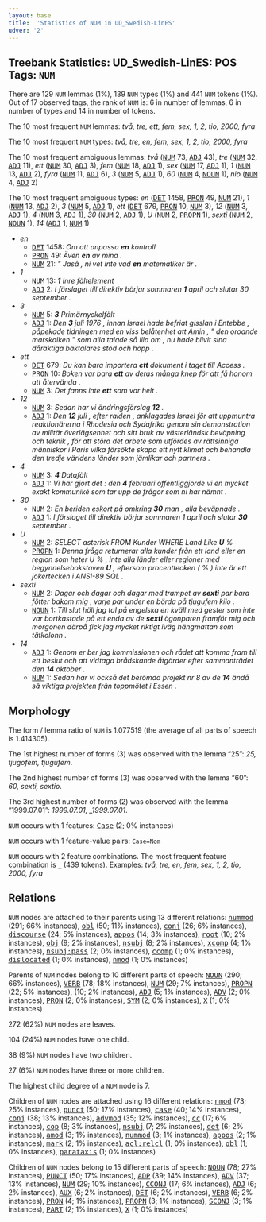 ```yaml
---
layout: base
title:  'Statistics of NUM in UD_Swedish-LinES'
udver: '2'
---
```


## Treebank Statistics: UD_Swedish-LinES: POS Tags: `NUM`

There are 129 `NUM` lemmas (1%), 139 `NUM` types (1%) and 441 `NUM` tokens (1%).
Out of 17 observed tags, the rank of `NUM` is: 6 in number of lemmas, 6 in number of types and 14 in number of tokens.

The 10 most frequent `NUM` lemmas: <em>två, tre, ett, fem, sex, 1, 2, tio, 2000, fyra</em>

The 10 most frequent `NUM` types:  <em>två, tre, en, fem, sex, 1, 2, tio, 2000, fyra</em>

The 10 most frequent ambiguous lemmas: <em>två</em> (<tt><a href="sv_lines-pos-NUM.html">NUM</a></tt> 73, <tt><a href="sv_lines-pos-ADJ.html">ADJ</a></tt> 43), <em>tre</em> (<tt><a href="sv_lines-pos-NUM.html">NUM</a></tt> 32, <tt><a href="sv_lines-pos-ADJ.html">ADJ</a></tt> 11), <em>ett</em> (<tt><a href="sv_lines-pos-NUM.html">NUM</a></tt> 30, <tt><a href="sv_lines-pos-ADJ.html">ADJ</a></tt> 3), <em>fem</em> (<tt><a href="sv_lines-pos-NUM.html">NUM</a></tt> 18, <tt><a href="sv_lines-pos-ADJ.html">ADJ</a></tt> 1), <em>sex</em> (<tt><a href="sv_lines-pos-NUM.html">NUM</a></tt> 17, <tt><a href="sv_lines-pos-ADJ.html">ADJ</a></tt> 1), <em>1</em> (<tt><a href="sv_lines-pos-NUM.html">NUM</a></tt> 13, <tt><a href="sv_lines-pos-ADJ.html">ADJ</a></tt> 2), <em>fyra</em> (<tt><a href="sv_lines-pos-NUM.html">NUM</a></tt> 11, <tt><a href="sv_lines-pos-ADJ.html">ADJ</a></tt> 6), <em>3</em> (<tt><a href="sv_lines-pos-NUM.html">NUM</a></tt> 5, <tt><a href="sv_lines-pos-ADJ.html">ADJ</a></tt> 1), <em>60</em> (<tt><a href="sv_lines-pos-NUM.html">NUM</a></tt> 4, <tt><a href="sv_lines-pos-NOUN.html">NOUN</a></tt> 1), <em>nio</em> (<tt><a href="sv_lines-pos-NUM.html">NUM</a></tt> 4, <tt><a href="sv_lines-pos-ADJ.html">ADJ</a></tt> 2)

The 10 most frequent ambiguous types:  <em>en</em> (<tt><a href="sv_lines-pos-DET.html">DET</a></tt> 1458, <tt><a href="sv_lines-pos-PRON.html">PRON</a></tt> 49, <tt><a href="sv_lines-pos-NUM.html">NUM</a></tt> 21), <em>1</em> (<tt><a href="sv_lines-pos-NUM.html">NUM</a></tt> 13, <tt><a href="sv_lines-pos-ADJ.html">ADJ</a></tt> 2), <em>3</em> (<tt><a href="sv_lines-pos-NUM.html">NUM</a></tt> 5, <tt><a href="sv_lines-pos-ADJ.html">ADJ</a></tt> 1), <em>ett</em> (<tt><a href="sv_lines-pos-DET.html">DET</a></tt> 679, <tt><a href="sv_lines-pos-PRON.html">PRON</a></tt> 10, <tt><a href="sv_lines-pos-NUM.html">NUM</a></tt> 3), <em>12</em> (<tt><a href="sv_lines-pos-NUM.html">NUM</a></tt> 3, <tt><a href="sv_lines-pos-ADJ.html">ADJ</a></tt> 1), <em>4</em> (<tt><a href="sv_lines-pos-NUM.html">NUM</a></tt> 3, <tt><a href="sv_lines-pos-ADJ.html">ADJ</a></tt> 1), <em>30</em> (<tt><a href="sv_lines-pos-NUM.html">NUM</a></tt> 2, <tt><a href="sv_lines-pos-ADJ.html">ADJ</a></tt> 1), <em>U</em> (<tt><a href="sv_lines-pos-NUM.html">NUM</a></tt> 2, <tt><a href="sv_lines-pos-PROPN.html">PROPN</a></tt> 1), <em>sexti</em> (<tt><a href="sv_lines-pos-NUM.html">NUM</a></tt> 2, <tt><a href="sv_lines-pos-NOUN.html">NOUN</a></tt> 1), <em>14</em> (<tt><a href="sv_lines-pos-ADJ.html">ADJ</a></tt> 1, <tt><a href="sv_lines-pos-NUM.html">NUM</a></tt> 1)


* <em>en</em>
  * <tt><a href="sv_lines-pos-DET.html">DET</a></tt> 1458: <em>Om att anpassa <b>en</b> kontroll</em>
  * <tt><a href="sv_lines-pos-PRON.html">PRON</a></tt> 49: <em>Även <b>en</b> av mina .</em>
  * <tt><a href="sv_lines-pos-NUM.html">NUM</a></tt> 21: <em>" Jaså , ni vet inte vad <b>en</b> matematiker är .</em>
* <em>1</em>
  * <tt><a href="sv_lines-pos-NUM.html">NUM</a></tt> 13: <em><b>1</b> Inre fältelement</em>
  * <tt><a href="sv_lines-pos-ADJ.html">ADJ</a></tt> 2: <em>I förslaget till direktiv börjar sommaren <b>1</b> april och slutar 30 september .</em>
* <em>3</em>
  * <tt><a href="sv_lines-pos-NUM.html">NUM</a></tt> 5: <em><b>3</b> Primärnyckelfält</em>
  * <tt><a href="sv_lines-pos-ADJ.html">ADJ</a></tt> 1: <em>Den <b>3</b> juli 1976 , innan Israel hade befriat gisslan i Entebbe , påpekade tidningen med en viss belåtenhet att Amin , " den oroande marskalken " som alla talade så illa om , nu hade blivit sina dåraktiga baktalares stöd och hopp .</em>
* <em>ett</em>
  * <tt><a href="sv_lines-pos-DET.html">DET</a></tt> 679: <em>Du kan bara importera <b>ett</b> dokument i taget till Access .</em>
  * <tt><a href="sv_lines-pos-PRON.html">PRON</a></tt> 10: <em>Boken var bara <b>ett</b> av deras många knep för att få honom att återvända .</em>
  * <tt><a href="sv_lines-pos-NUM.html">NUM</a></tt> 3: <em>Det fanns inte <b>ett</b> som var helt .</em>
* <em>12</em>
  * <tt><a href="sv_lines-pos-NUM.html">NUM</a></tt> 3: <em>Sedan har vi ändringsförslag <b>12</b> .</em>
  * <tt><a href="sv_lines-pos-ADJ.html">ADJ</a></tt> 1: <em>Den <b>12</b> juli , efter raiden , anklagades Israel för att uppmuntra reaktionärerna i Rhodesia och Sydafrika genom sin demonstration av militär överlägsenhet och sitt bruk av västerländsk beväpning och teknik , för att störa det arbete som utfördes av rättsinniga människor i Paris vilka försökte skapa ett nytt klimat och behandla den tredje världens länder som jämlikar och partners .</em>
* <em>4</em>
  * <tt><a href="sv_lines-pos-NUM.html">NUM</a></tt> 3: <em><b>4</b> Datafält</em>
  * <tt><a href="sv_lines-pos-ADJ.html">ADJ</a></tt> 1: <em>Vi har gjort det : den <b>4</b> februari offentliggjorde vi en mycket exakt kommuniké som tar upp de frågor som ni har nämnt .</em>
* <em>30</em>
  * <tt><a href="sv_lines-pos-NUM.html">NUM</a></tt> 2: <em>En beriden eskort på omkring <b>30</b> man , alla beväpnade .</em>
  * <tt><a href="sv_lines-pos-ADJ.html">ADJ</a></tt> 1: <em>I förslaget till direktiv börjar sommaren 1 april och slutar <b>30</b> september .</em>
* <em>U</em>
  * <tt><a href="sv_lines-pos-NUM.html">NUM</a></tt> 2: <em>SELECT asterisk FROM Kunder WHERE Land Like <b>U</b> %</em>
  * <tt><a href="sv_lines-pos-PROPN.html">PROPN</a></tt> 1: <em>Denna fråga returnerar alla kunder från ett land eller en region som heter U % , inte alla länder eller regioner med begynnelsebokstaven <b>U</b> , eftersom procenttecken ( % ) inte är ett jokertecken i ANSI-89 SQL .</em>
* <em>sexti</em>
  * <tt><a href="sv_lines-pos-NUM.html">NUM</a></tt> 2: <em>Dagar och dagar och dagar med trampet av <b>sexti</b> par bara fötter bakom mig , varje par under en börda på tjugufem kilo .</em>
  * <tt><a href="sv_lines-pos-NOUN.html">NOUN</a></tt> 1: <em>Till slut höll jag tal på engelska en kväll med gester som inte var bortkastade på ett enda av de <b>sexti</b> ögonparen framför mig och morgonen därpå fick jag mycket riktigt iväg hängmattan som tätkolonn .</em>
* <em>14</em>
  * <tt><a href="sv_lines-pos-ADJ.html">ADJ</a></tt> 1: <em>Genom er ber jag kommissionen och rådet att komma fram till ett beslut och att vidtaga brådskande åtgärder efter sammanträdet den <b>14</b> oktober .</em>
  * <tt><a href="sv_lines-pos-NUM.html">NUM</a></tt> 1: <em>Sedan har vi också det berömda projekt nr 8 av de <b>14</b> ändå så viktiga projekten från toppmötet i Essen .</em>

## Morphology

The form / lemma ratio of `NUM` is 1.077519 (the average of all parts of speech is 1.414305).

The 1st highest number of forms (3) was observed with the lemma “25”: <em>25, tjugofem, tjugufem</em>.

The 2nd highest number of forms (3) was observed with the lemma “60”: <em>60, sexti, sextio</em>.

The 3rd highest number of forms (2) was observed with the lemma “1999.07.01”: <em>1999.07.01, _1999.07.01</em>.

`NUM` occurs with 1 features: <tt><a href="sv_lines-feat-Case.html">Case</a></tt> (2; 0% instances)

`NUM` occurs with 1 feature-value pairs: `Case=Nom`

`NUM` occurs with 2 feature combinations.
The most frequent feature combination is `_` (439 tokens).
Examples: <em>två, tre, en, fem, sex, 1, 2, tio, 2000, fyra</em>


## Relations

`NUM` nodes are attached to their parents using 13 different relations: <tt><a href="sv_lines-dep-nummod.html">nummod</a></tt> (291; 66% instances), <tt><a href="sv_lines-dep-obl.html">obl</a></tt> (50; 11% instances), <tt><a href="sv_lines-dep-conj.html">conj</a></tt> (26; 6% instances), <tt><a href="sv_lines-dep-discourse.html">discourse</a></tt> (24; 5% instances), <tt><a href="sv_lines-dep-appos.html">appos</a></tt> (14; 3% instances), <tt><a href="sv_lines-dep-root.html">root</a></tt> (10; 2% instances), <tt><a href="sv_lines-dep-obj.html">obj</a></tt> (9; 2% instances), <tt><a href="sv_lines-dep-nsubj.html">nsubj</a></tt> (8; 2% instances), <tt><a href="sv_lines-dep-xcomp.html">xcomp</a></tt> (4; 1% instances), <tt><a href="sv_lines-dep-nsubj-pass.html">nsubj:pass</a></tt> (2; 0% instances), <tt><a href="sv_lines-dep-ccomp.html">ccomp</a></tt> (1; 0% instances), <tt><a href="sv_lines-dep-dislocated.html">dislocated</a></tt> (1; 0% instances), <tt><a href="sv_lines-dep-nmod.html">nmod</a></tt> (1; 0% instances)

Parents of `NUM` nodes belong to 10 different parts of speech: <tt><a href="sv_lines-pos-NOUN.html">NOUN</a></tt> (290; 66% instances), <tt><a href="sv_lines-pos-VERB.html">VERB</a></tt> (78; 18% instances), <tt><a href="sv_lines-pos-NUM.html">NUM</a></tt> (29; 7% instances), <tt><a href="sv_lines-pos-PROPN.html">PROPN</a></tt> (22; 5% instances),  (10; 2% instances), <tt><a href="sv_lines-pos-ADJ.html">ADJ</a></tt> (5; 1% instances), <tt><a href="sv_lines-pos-ADV.html">ADV</a></tt> (2; 0% instances), <tt><a href="sv_lines-pos-PRON.html">PRON</a></tt> (2; 0% instances), <tt><a href="sv_lines-pos-SYM.html">SYM</a></tt> (2; 0% instances), <tt><a href="sv_lines-pos-X.html">X</a></tt> (1; 0% instances)

272 (62%) `NUM` nodes are leaves.

104 (24%) `NUM` nodes have one child.

38 (9%) `NUM` nodes have two children.

27 (6%) `NUM` nodes have three or more children.

The highest child degree of a `NUM` node is 7.

Children of `NUM` nodes are attached using 16 different relations: <tt><a href="sv_lines-dep-nmod.html">nmod</a></tt> (73; 25% instances), <tt><a href="sv_lines-dep-punct.html">punct</a></tt> (50; 17% instances), <tt><a href="sv_lines-dep-case.html">case</a></tt> (40; 14% instances), <tt><a href="sv_lines-dep-conj.html">conj</a></tt> (38; 13% instances), <tt><a href="sv_lines-dep-advmod.html">advmod</a></tt> (35; 12% instances), <tt><a href="sv_lines-dep-cc.html">cc</a></tt> (17; 6% instances), <tt><a href="sv_lines-dep-cop.html">cop</a></tt> (8; 3% instances), <tt><a href="sv_lines-dep-nsubj.html">nsubj</a></tt> (7; 2% instances), <tt><a href="sv_lines-dep-det.html">det</a></tt> (6; 2% instances), <tt><a href="sv_lines-dep-amod.html">amod</a></tt> (3; 1% instances), <tt><a href="sv_lines-dep-nummod.html">nummod</a></tt> (3; 1% instances), <tt><a href="sv_lines-dep-appos.html">appos</a></tt> (2; 1% instances), <tt><a href="sv_lines-dep-mark.html">mark</a></tt> (2; 1% instances), <tt><a href="sv_lines-dep-acl-relcl.html">acl:relcl</a></tt> (1; 0% instances), <tt><a href="sv_lines-dep-obl.html">obl</a></tt> (1; 0% instances), <tt><a href="sv_lines-dep-parataxis.html">parataxis</a></tt> (1; 0% instances)

Children of `NUM` nodes belong to 15 different parts of speech: <tt><a href="sv_lines-pos-NOUN.html">NOUN</a></tt> (78; 27% instances), <tt><a href="sv_lines-pos-PUNCT.html">PUNCT</a></tt> (50; 17% instances), <tt><a href="sv_lines-pos-ADP.html">ADP</a></tt> (39; 14% instances), <tt><a href="sv_lines-pos-ADV.html">ADV</a></tt> (37; 13% instances), <tt><a href="sv_lines-pos-NUM.html">NUM</a></tt> (29; 10% instances), <tt><a href="sv_lines-pos-CCONJ.html">CCONJ</a></tt> (17; 6% instances), <tt><a href="sv_lines-pos-ADJ.html">ADJ</a></tt> (6; 2% instances), <tt><a href="sv_lines-pos-AUX.html">AUX</a></tt> (6; 2% instances), <tt><a href="sv_lines-pos-DET.html">DET</a></tt> (6; 2% instances), <tt><a href="sv_lines-pos-VERB.html">VERB</a></tt> (6; 2% instances), <tt><a href="sv_lines-pos-PRON.html">PRON</a></tt> (4; 1% instances), <tt><a href="sv_lines-pos-PROPN.html">PROPN</a></tt> (3; 1% instances), <tt><a href="sv_lines-pos-SCONJ.html">SCONJ</a></tt> (3; 1% instances), <tt><a href="sv_lines-pos-PART.html">PART</a></tt> (2; 1% instances), <tt><a href="sv_lines-pos-X.html">X</a></tt> (1; 0% instances)

